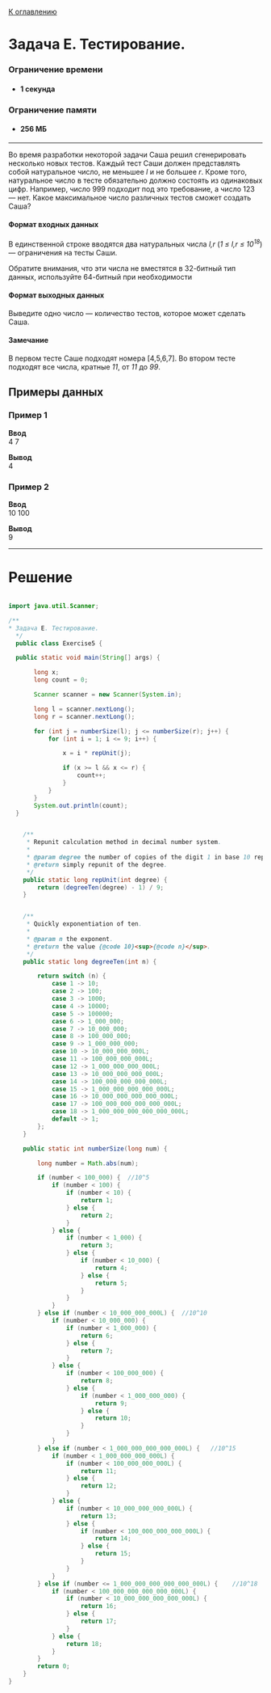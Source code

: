 [К оглавлению](https://github.com/Musador13/Tinkoff-Contest/blob/main/README.md)

# Задача E. Тестирование.

### Ограничение времени

- #### 1 секунда

### Ограничение памяти

- #### 256 МБ

---

Во время разработки некоторой задачи Саша решил сгенерировать несколько новых тестов.
Каждый тест Саши должен представлять собой натуральное число, не меньшее _l_ и не
большее _r_. Кроме того, натуральное число в тесте обязательно должно состоять из
одинаковых цифр.
Например, число 999 подходит под это требование, а число 123 — нет.
Какое максимальное число различных тестов сможет создать Саша?

#### Формат входных данных

В единственной строке вводятся два натуральных числа
_l,r_ (_1 ≤ l,r ≤ 10<sup>18</sup>_) — ограничения на тесты Саши.

Обратите внимания, что эти числа не вместятся в 32-битный тип данных, используйте
64-битный при необходимости

#### Формат выходных данных

Выведите одно число — количество тестов, которое может сделать Саша.

#### Замечание

В первом тесте Саше подходят номера [4,5,6,7].
Во втором тесте подходят все числа, кратные _11_, от _11_ до _99_.

## Примеры данных

### Пример 1

**Ввод**<br>
4 7<br>

**Вывод**<br>
4

### Пример 2

**Ввод**<br>
10 100<br>

**Вывод**<br>
9<br>

---

# **Решение**
````java

import java.util.Scanner;

/**
* Задача E. Тестирование.
  */
  public class Exercise5 {

  public static void main(String[] args) {

       long x;
       long count = 0;

       Scanner scanner = new Scanner(System.in);

       long l = scanner.nextLong();
       long r = scanner.nextLong();

       for (int j = numberSize(l); j <= numberSize(r); j++) {
           for (int i = 1; i <= 9; i++) {

               x = i * repUnit(j);

               if (x >= l && x <= r) {
                   count++;
               }
           }
       }
       System.out.println(count);
  }


    /**
     * Repunit calculation method in decimal number system.
     *
     * @param degree the number of copies of the digit 1 in base 10 representation.
     * @return simply repunit of the degree.
     */
    public static long repUnit(int degree) {
        return (degreeTen(degree) - 1) / 9;
    }


    /**
     * Quickly exponentiation of ten.
     *
     * @param n the exponent.
     * @return the value {@code 10}<sup>{@code n}</sup>.
     */
    public static long degreeTen(int n) {

        return switch (n) {
            case 1 -> 10;
            case 2 -> 100;
            case 3 -> 1000;
            case 4 -> 10000;
            case 5 -> 100000;
            case 6 -> 1_000_000;
            case 7 -> 10_000_000;
            case 8 -> 100_000_000;
            case 9 -> 1_000_000_000;
            case 10 -> 10_000_000_000L;
            case 11 -> 100_000_000_000L;
            case 12 -> 1_000_000_000_000L;
            case 13 -> 10_000_000_000_000L;
            case 14 -> 100_000_000_000_000L;
            case 15 -> 1_000_000_000_000_000L;
            case 16 -> 10_000_000_000_000_000L;
            case 17 -> 100_000_000_000_000_000L;
            case 18 -> 1_000_000_000_000_000_000L;
            default -> 1;
        };
    }

    public static int numberSize(long num) {

        long number = Math.abs(num);

        if (number < 100_000) {  //10^5
            if (number < 100) {
                if (number < 10) {
                    return 1;
                } else {
                    return 2;
                }
            } else {
                if (number < 1_000) {
                    return 3;
                } else {
                    if (number < 10_000) {
                        return 4;
                    } else {
                        return 5;
                    }
                }
            }
        } else if (number < 10_000_000_000L) {  //10^10
            if (number < 10_000_000) {
                if (number < 1_000_000) {
                    return 6;
                } else {
                    return 7;
                }
            } else {
                if (number < 100_000_000) {
                    return 8;
                } else {
                    if (number < 1_000_000_000) {
                        return 9;
                    } else {
                        return 10;
                    }
                }
            }
        } else if (number < 1_000_000_000_000_000L) {   //10^15
            if (number < 1_000_000_000_000L) {
                if (number < 100_000_000_000L) {
                    return 11;
                } else {
                    return 12;
                }
            } else {
                if (number < 10_000_000_000_000L) {
                    return 13;
                } else {
                    if (number < 100_000_000_000_000L) {
                        return 14;
                    } else {
                        return 15;
                    }
                }
            }
        } else if (number <= 1_000_000_000_000_000_000L) {    //10^18
            if (number < 100_000_000_000_000_000L) {
                if (number < 10_000_000_000_000_000L) {
                    return 16;
                } else {
                    return 17;
                }
            } else {
                return 18;
            }
        }
        return 0;
    }
}
